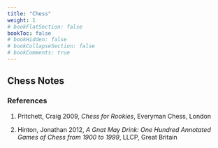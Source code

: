 ```yaml
---
title: "Chess"
weight: 1
# bookFlatSection: false
bookToc: false
# bookHidden: false
# bookCollapseSection: false
# bookComments: true
---
```

## Chess Notes

### References
1.  Pritchett, Craig 2009, *Chess for Rookies*, Everyman Chess, London

2.  Hinton, Jonathan 2012, *A Gnat May Drink: One Hundred Annotated Games of Chess from 1900 to 1999*,
LLCP, Great Britain
